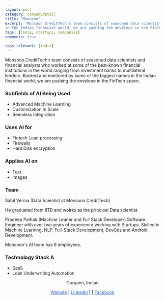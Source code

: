 ```yaml
---
layout: post
category: companydetail
title: "Monsoon"
excerpt: "Monsoon CreditTech’s team consists of seasoned data scientists and financial analysts who worked at some of the best-known financial institutions in the world ranging from investment banks to multilateral lenders. Backed and mentored by some of the biggest names 
in the Indian financial world, we are pushing the envelope in the FinTech space."
tags: [india, startups, companies]
comments: true

tags_relevant: [india]
---
```


Monsoon CreditTech’s team consists of seasoned data scientists and financial analysts who worked at some of the best-known financial institutions in the world ranging from investment banks to multilateral lenders. Backed and mentored by some of the biggest names 
in the Indian financial world, we are pushing the envelope in the FinTech space.

### Subfields of AI Being Used
* Advanced Machine Learning 
* Customization in Scale  
* Seemless Integration 

### Uses AI for
* Fintech Loan processing 
* Firewalls  
* Hard Disk encryption  

### Applies AI on
* Text
* Images 

### Team
Sahil Verma (Data Scientist at Monsoon CreditTech)

He graduated from IITD and woirks as the principal Data scientist.

Pradeep Pathak (Machine Leaner and Full Stack Developer)
Software Engineer with over two years of experience working with Startups. Skilled in Machine Learning, NLP, Full-Stack Development, DevOps and Android Development.


Monsoon's AI team has 6 employees.


### Technology Stack A
* SaaS
* Loan Underwriting Automation  

<p align="center">Gurgaon, Indian</p>

<p align="center">
<a href="http://www.monsoonfintech.com" style="color:#3366CC">Website</a> |
<a href="https://www.linkedin.com/company/monsoon-credittech/" style="color:#3366CC">LinkedIn</a> | 
| <a href="https://www.facebook.com/MonsoonCreditTech/" style="color:#3366CC">Facebook</a></p>
